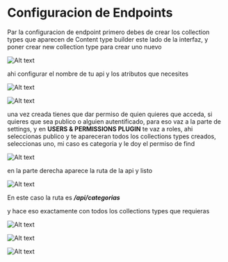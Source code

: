 # Configuracion de Endpoints

Par la configuracion de endpoint primero debes de crear los collection types que aparecen de Content type builder este lado de la interfaz, y poner crear new collection type para crear uno nuevo

![Alt text](/images/image1.png)

ahi configurar el nombre de tu api y los atributos que necesites 

![Alt text](/images/image2.png)

![Alt text](/images/image3.png)

una vez creada tienes que dar permiso de quien quieres que acceda, si quieres que sea publico o alguien autentificado, para eso vaz a la parte de settings, y en **USERS & PERMISSIONS PLUGIN** te vaz a roles, ahi seleccionas publico y te apareceran todos los collections types creados, seleccionas uno, mi caso es categoria y le doy el permiso de find

![Alt text](/images/image4.png)

en la parte derecha aparece la ruta de la api y listo

![Alt text](/images/image5.png)

En este caso la ruta es ***/api/categorias***

y hace eso exactamente con todos los collections types que requieras

![Alt text](/images/image6.png)

![Alt text](/images/image7.png)

![Alt text](/images/image8.png)